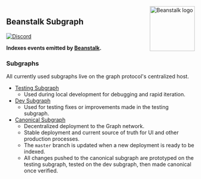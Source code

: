 <img src="https://github.com/BeanstalkFarms/Beanstalk-Brand-Assets/blob/main/BEAN/bean-128x128.png" alt="Beanstalk logo" align="right" width="120" />

## Beanstalk Subgraph

[![Discord][discord-badge]][discord-url]

[discord-badge]: https://img.shields.io/discord/880413392916054098?label=Beanstalk
[discord-url]: https://discord.gg/beanstalk

**Indexes events emitted by [Beanstalk](https://etherscan.io/address/0xc1e088fc1323b20bcbee9bd1b9fc9546db5624c5).**

### Subgraphs

All currently used subgraphs live on the graph protocol's centralized host. 

- [Testing Subgraph](https://graph.node.bean.money/subgraphs/name/beanstalk-testing)
  - Used during local development for debugging and rapid iteration.   
- [Dev Subgraph](https://graph.node.bean.money/subgraphs/name/beanstalk-dev)
  - Used for testing fixes or improvements made in the testing subgraph. 
- [Canonical Subgraph](https://thegraph.com/explorer/subgraphs/R9rnzRuiyDybfDsZfoM7eA9w8WuHtZKbroGrgWwDw1d?view=Overview)
  - Decentralized deployment to the Graph network.
  - Stable deployment and current source of truth for UI and other production processes. 
  - The `master` branch is updated when a new deployment is ready to be indexed.
  - All changes pushed to the canonical subgraph are prototyped on the testing subgraph, tested on the dev subgraph, then made canonical once verified. 
